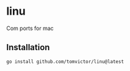 # linu
Com ports for mac


## Installation

```bash
go install github.com/tomvictor/linu@latest
```
